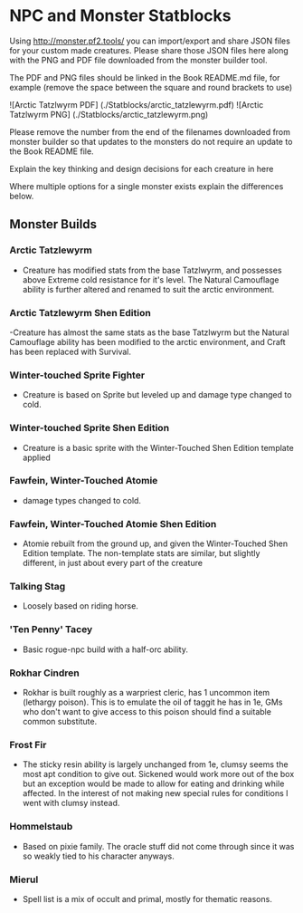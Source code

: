 # NPC and Monster Statblocks
Using http://monster.pf2.tools/ you can import/export and share JSON files for your custom made creatures. Please share those JSON files here along with the PNG and PDF file downloaded from the monster builder tool.

The PDF and PNG files should be linked in the Book README.md file, for example (remove the space between the square and round brackets to use)

![Arctic Tatzlwyrm PDF] (./Statblocks/arctic_tatzlewyrm.pdf)
![Arctic Tatzlwyrm PNG] (./Statblocks/arctic_tatzlewyrm.png)

Please remove the number from the end of the filenames downloaded from monster builder so that updates to the monsters do not require an update to the Book README file.

Explain the key thinking and design decisions for each creature in here

Where multiple options for a single monster exists explain the differences below.

## Monster Builds

### Arctic Tatzlewyrm
- Creature has modified stats from the base Tatzlwyrm, and possesses above Extreme cold resistance for it's level. The Natural Camouflage ability is further altered and renamed to suit the arctic environment.

### Arctic Tatzlewyrm Shen Edition
-Creature has almost the same stats as the base Tatzlwyrm but the Natural Camouflage ability has been modified to the arctic environment, and Craft has been replaced with Survival. 

### Winter-touched Sprite Fighter
- Creature is based on Sprite but leveled up and damage type changed to cold.

### Winter-touched Sprite Shen Edition
- Creature is a basic sprite with the Winter-Touched Shen Edition template applied

### Fawfein, Winter-Touched Atomie
- damage types changed to cold.

### Fawfein, Winter-Touched Atomie Shen Edition
- Atomie rebuilt from the ground up, and given the Winter-Touched Shen Edition template. The non-template stats are similar, but slightly different, in just about every part of the creature

### Talking Stag
- Loosely based on riding horse.

### 'Ten Penny' Tacey
- Basic rogue-npc build with a half-orc ability.

### Rokhar Cindren
- Rokhar is built roughly as a warpriest cleric, has 1 uncommon item (lethargy poison).  This is to emulate the oil of taggit he has in 1e, GMs who don't want to give access to this poison should find a suitable common substitute.

### Frost Fir
- The sticky resin ability is largely unchanged from 1e, clumsy seems the most apt condition to give out.  Sickened would work more out of the box but an exception would be made to allow for eating and drinking while affected.  In the interest of not making new special rules for conditions I went with clumsy instead.

### Hommelstaub
- Based on pixie family.  The oracle stuff did not come through since it was so weakly tied to his character anyways.

### Mierul
- Spell list is a mix of occult and primal, mostly for thematic reasons.
